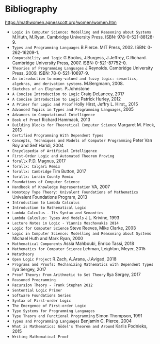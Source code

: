 # Bibliography

https://mathwomen.agnesscott.org/women/women.htm


- `Logic in Computer Science: Modelling and Reasoning about Systems` M.Huth, M.Ryan. Cambridge University Press. ISBN: 978-0-521-88128-9.
- `Types and Programming Languages` B.Pierce. MIT Press, 2002. ISBN: 0-262-16209-1.
- `Computability and logic` G.Boolos, J.Burgess, J.Jeffrey, C.Richard. Cambridge University Press, 2007. ISBN: 0-521-87752-0.
- `Theories of Programming Languages` J.Reynolds. Cambridge University Press, 2009. ISBN: 78-0-521-10697-9.
- `An introduction to many-valued and fuzzy logic: semantics, algebras, and derivation systems`. M.Bergmann, 2008.
- `Sketches of an Elephant`. P.Johnstone
- `A Concise Introduction to Logic` Craig DeLancey, 2017
- `A Concise Introduction to Logic` Patrick Hurley, 2012
- `A Primer for Logic and Proof` Holly Hirst, Jeffry L. Hirst,, 2015
- `Advanced Topics in Types and Programming Languages`, 2005
- `Advances in Computational Intelligence`
- `Book of Proof` Richard Hammack, 2013
- `Building Blocks for Theoretical Computer Science` Margaret M. Fleck, 2013
- `Certified Programming With Dependent Types` 
- `Concepts, Techniques and Models of Computer Programming` Peter Van Roy and Seif Haridi, 2004
- `Encyclopedia of Artificial Intelligence` 
- `First-Order Logic and Automated Theorem Proving` 
- `forallx` P.D. Magnus, 2017
- `forallx: Calgari Remix` 
- `forallx: Cambridge` Tim Button, 2017
- `forallx: Lorain County Remix` 
- `Foundations of Computer Science` 
- `Handbook of Knowledge Representation` VA, 2007
- `Homotopy Type Theory: Univalent Foundations of Mathematics` Univalent Foundations Program, 2013
- `Introduction to Lambda Calculus` 
- `Introduction to Mathematical Logic` 
- `Lambda Calculus - Its Syntax and Semantics` 
- `Lambda Calculus: Types And Models` J.L. Krivine, 1993
- `Lecture Notes in Logic - Yiannis Moschovakis 2014` 
- `Logic for Computer Science` Steve Reeves, Mike Clarke, 2003
- `Logic in Computer Science: Modelling and Reasoning about Systems` Michael Huth and Mark Ryan, 2000
- `Mathematical Components` Assia Mahboubi, Enrico Tassi, 2018
- `Mathematics for Computer Science` Lehman, Leighton, Meyer, 2015
- `Metatheory` 
- `Open Logic Project` R.Zach, A.Arana, J.Avigad, 2018
- `Programs and Proofs: Mechanizing Mathematics with Dependent Types` Ilya Sergey, 2017
- `Proof Theory: From Arithmetic to Set Theory` Ilya Sergey, 2017
- `Reasoned Programming` 
- `Recursion Theory - Frank Stephan 2012` 
- `Sentential Logic Primer` 
- `Software Foundations Series` 
- `Syntax of First-order Logic` 
- `The Emergence of First-order Logic` 
- `Type Systems for Programming Languages` 
- `Type Theory and Functional Programming` Simon Thompson, 1991
- `Types and Programming Languages` Benjamin C. Pierce, 2004
- `What is Mathematics: Gödel's Theorem and Around` Karlis Podnieks, 2015
- `Writing Mathematical Proof` 

